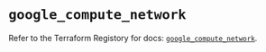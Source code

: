 # `google_compute_network`

Refer to the Terraform Registory for docs: [`google_compute_network`](https://registry.terraform.io/providers/hashicorp/google/4.81.0/docs/resources/compute_network).
